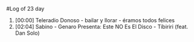 #Log of 23 day

1. [00:00] Teleradio Donoso - bailar y llorar - éramos todos felices
1. [02:04] Sabino - Genaro Presenta: Este NO Es El Disco - Tíbiriri (feat. Dan Solo)
